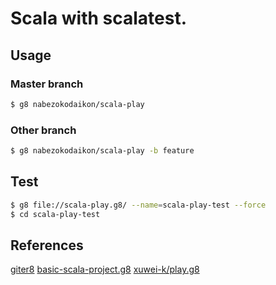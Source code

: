 # Scala with scalatest.
## Usage
### Master branch
```bash
$ g8 nabezokodaikon/scala-play
```

### Other branch
```bash
$ g8 nabezokodaikon/scala-play -b feature
```

## Test
```bash
$ g8 file://scala-play.g8/ --name=scala-play-test --force
$ cd scala-play-test
```

## References
[giter8](https://github.com/n8han/giter8)
[basic-scala-project.g8](https://github.com/fayimora/basic-scala-project.g8)
[xuwei-k/play.g8](https://github.com/xuwei-k/play.g8)
